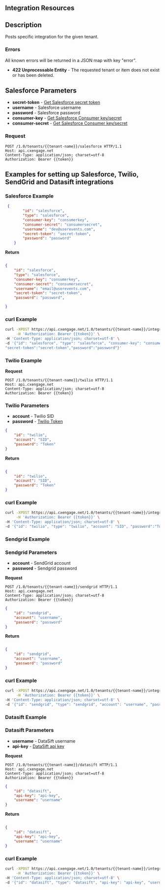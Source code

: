 ## Integration Resources

## Description


Posts specific integration for the given tenant.

### Errors

All known errors will be returned in a JSON map with key "error".

- **422 Unprocessable Entity** - The requested tenant or item does not exist or has been deleted.

## Salesforce Parameters

- **secret-token** - [Get Salesforce secret token](https://help.salesforce.com/apex/HTViewHelpDoc?id=user_security_token.htm&language=en)
- **username** - Salesforce username
- **password** - Salesforce password
- **consumer-key** - [Get Salesforce Consumer key/secret](http://www.salesforce.com/us/developer/docs/api_streaming/Content/code_sample_auth_oauth.htm)
- **consumer-secret** - [Get Salesforce Consumer key/secret](http://www.salesforce.com/us/developer/docs/api_streaming/Content/code_sample_auth_oauth.htm)


### Request

```http
POST /1.0/tenants/{{tenant-name}}/salesforce HTTP/1.1
Host: api.cxengage.net
Content-Type: application/json; charset=utf-8
Authorization: Bearer {{token}}
```

## Examples for setting up Salesforce, Twilio, SendGrid and Datasift integrations

### Salesforce Example

```json
 {
        "id": "salesforce",
        "type": "salesforce",
        "consumer-key": "consumerkey",
        "consumer-secret": "consumersecret",
        "username": "dev@userevents.com",
        "secret-token": "secret-token",
        "password": "password"
    }
```

**Return**

```json

{
    "id": "salesforce",
    "type": "salesforce",
    "consumer-key": "consumerkey",
    "consumer-secret": "consumersecret",
    "username": "email@userevents.com",
    "secret-token": "secret-token",
    "password": "password",

}
```


### curl Example

```bash
curl -XPOST https://api.cxengage.net/1.0/tenants/{{tenant-name}}/integrations/salesforce \
     -H 'Authorization: Bearer {{token}}' \
-H 'Content-Type: application/json; charset=utf-8' \
-d '{"id": "salesforce", "type": "salesforce", "consumer-key": "consumerkey", "consumer-secret":"consumersecret","username":"email@userevents.com"
"secret-token":"secret-token","password":"password"}'

```

### Twilio Example

**Request**

```http
POST /1.0/tenants/{{tenant-name}}/twilio HTTP/1.1
Host: api.cxengage.net
Content-Type: application/json; charset=utf-8
Authorization: Bearer {{token}}
```

### Twilio Parameters
- **account** - Twilio SID
- **password** - [Twilio Token](https://www.twilio.com/help/faq/twilio-basics/what-is-the-auth-token-and-how-can-it-be-reset)


```json
{
    "id": "twilio",
    "account": "SID",
    "password": "Token"
}

```

**Return**

```json

{
    "id": "twilio",
    "account": "SID",
    "password": "Token"
}

```

### curl Example

```bash
curl -XPOST https://api.cxengage.net/1.0/tenants/{{tenant-name}}/integrations/twilio \
     -H 'Authorization: Bearer {{token}}' \
-H 'Content-Type: application/json; charset=utf-8' \
-d '{"id": "twilio", "type": "twilio", "account": "SID", "password":"Token"}'
```

### Sendgrid Example

### Sendgrid Parameters
- **account** - SendGrid account 
- **password** - Sendgrid password


**Request**

```http
POST /1.0/tenants/{{tenant-name}}/sendgrid HTTP/1.1
Host: api.cxengage.net
Content-Type: application/json; charset=utf-8
Authorization: Bearer {{token}}
```

```json
{
    "id": "sendgrid",
    "account": "username",
    "password": "password"
}

```

**Return**

```json

{
    "id": "sendgrid",
    "account": "username",
    "password": "password"
}

```

### curl Example

```bash
curl -XPOST https://api.cxengage.net/1.0/tenants/{{tenant-name}}/integrations/sendgrid \
     -H 'Authorization: Bearer {{token}}' \
-H 'Content-Type: application/json; charset=utf-8' \
-d '{"id": "sendgrid", "type": "sendgrid", "account": "username", "password":"password"}'

```

### Datasift Example

### Datasift Parameters
- **username** - DataSift username
- **api-key** - [DataSift api key](http://dev.datasift.com/docs/getting-started/api-faq#APIkey)


**Request**

```http
POST /1.0/tenants/{{tenant-name}}/datasift HTTP/1.1
Host: api.cxengage.net
Content-Type: application/json; charset=utf-8
Authorization: Bearer {{token}}
```

```json
{
    "id": "datasift",
    "api-key": "api-key",
    "username": "username"
}

```

**Return**

```json

{
    "id": "datasift",
    "api-key": "api-key",
    "username": "username"
}

```

### curl Example

```bash
curl -XPOST https://api.cxengage.net/1.0/tenants/{{tenant-name}}/integrations/datasift \
     -H 'Authorization: Bearer {{token}}' \
-H 'Content-Type: application/json; charset=utf-8' \
-d '{"id": "datasift", "type": "datasift", "api-key": "api-key", "username":"username"}'

```



